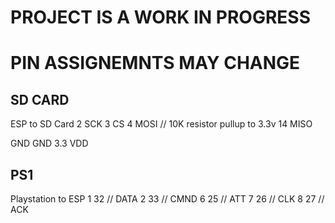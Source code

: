 # PROJECT IS A WORK IN PROGRESS
# PIN ASSIGNEMNTS MAY CHANGE

SD CARD
-------
ESP to SD Card
2   SCK
3   CS
4   MOSI // 10K resistor pullup to 3.3v
14  MISO

GND GND
3.3 VDD

PS1
-------
Playstation to ESP
1   32 // DATA
2   33 // CMND
6   25 // ATT
7   26 // CLK
8   27 // ACK